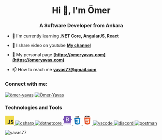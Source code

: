 <h1 align="center">Hi 👋, I'm Ömer</h1>
<h3 align="center">A Software Developer from Ankara</h3>

- 🌱 I'm currently learning **.NET Core, AngularJS, React**

- 📝 I share video on youtube **[My channel](https://www.youtube.com/ömeryavaş)** 

- 📝 My personal page **[https://omeryavas.com](https://omeryavas.com)**

- 📫 How to reach me **yavas77@gmail.com**

<h3 align="left">Connect with me:</h3>
<p align="left">
<a href="https://linkedin.com/in/ömer-yavaş" target="blank"><img align="center" src="https://velanovascular.com/wp-content/uploads/2020/06/LinkedIn.png" alt="ömer-yavas" height="30" width="30" /></a>
<a href="https://instagram.com/oyavas77" target="blank"><img align="center" src="https://upload.wikimedia.org/wikipedia/commons/thumb/e/e7/Instagram_logo_2016.svg/1200px-Instagram_logo_2016.svg.png" alt="Ömer-Yavaş" height="30" width="30" /></a>


<h3 align="left">Technologies and Tools</h3>
<p align="left"> 
<a href="https://developer.mozilla.org/en-US/docs/Web/JavaScript" target="_blank"> <img src="https://raw.githubusercontent.com/devicons/devicon/master/icons/javascript/javascript-original.svg" alt="javascript" width="30" height="30"/> </a> 
<a href="https://docs.microsoft.com/en-us/dotnet/csharp/" target="_blank"> <img src="https://seeklogo.com/images/C/c-sharp-c-logo-02F17714BA-seeklogo.com.png" alt="csharp" width="27" height="30"/> </a>
<a href="https://dotnet.microsoft.com/" target="_blank"> <img src="https://upload.wikimedia.org/wikipedia/commons/thumb/e/ee/.NET_Core_Logo.svg/1200px-.NET_Core_Logo.svg.png" alt="dotnetcore" width="30" height="30"/> </a>
<a href="https://getbootstrap.com" target="_blank"> <img src="https://raw.githubusercontent.com/devicons/devicon/master/icons/bootstrap/bootstrap-plain-wordmark.svg" alt="bootstrap" width="30" height="30"/> </a>
<a href="https://www.w3schools.com/css/" target="_blank"> <img src="https://raw.githubusercontent.com/devicons/devicon/master/icons/css3/css3-original-wordmark.svg" alt="css3" width="28" height="28"/> </a> 
<a href="https://www.w3.org/html/" target="_blank"> <img src="https://raw.githubusercontent.com/devicons/devicon/master/icons/html5/html5-original-wordmark.svg" alt="html5" width="30" height="30"/> </a><a href="https://code.visualstudio.com/" target="_blank"> <img src="https://upload.wikimedia.org/wikipedia/commons/thumb/9/9a/Visual_Studio_Code_1.35_icon.svg/1024px-Visual_Studio_Code_1.35_icon.svg.png" alt="vscode" width="30" height="30"/> </a>
<a href="https://discord.com/" target="_blank"> <img src="https://cdn4.iconfinder.com/data/icons/logos-and-brands/512/91_Discord_logo_logos-512.png" alt="discord" width="30" height="30"/> </a> <a href="https://postman.com" target="_blank"> <img src="https://www.vectorlogo.zone/logos/getpostman/getpostman-icon.svg" alt="postman" width="30" height="30"/> </a> 

</p>

<p><img align="left" src="https://github-readme-stats.vercel.app/api/top-langs?username=yavas77&show_icons=true&theme=radical&locale=en&layout=compact" alt="yavas77" /></p>
